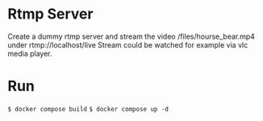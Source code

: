 # Rtmp Server
Create a dummy rtmp server and stream the video /files/hourse_bear.mp4 under rtmp://localhost/live
Stream could be watched for example via vlc media player.

# Run
```$ docker compose build```
```$ docker compose up -d``` 